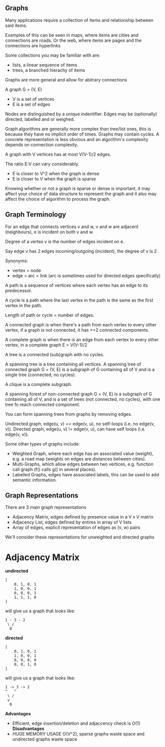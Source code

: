 ## Graphs

Many applications require a collection of items and relationship between said items.

Examples of this can be seen in maps, where items are cities and connections are roads. Or the web, where items are pages and the connections are hyperlinks

Some collections you may be familiar with are:
- lists, a linear sequence of items
- trees, a branched hierachy of items

Graphs are more general and allow for abitrary connections

A graph G = (V, E)
- V is a set of vertices
- E is a set of edges

Nodes are distinguished by a unique indentifier.
Edges may be (optionally) directed, labelled and or weighed.

Graph algorithms are generally more complex than tree/list ones, this is because they have no implicit order of times. Graphs may contain cycles. A concrete representation is less obvious and an algorithm's complexity depends on connection complexity.

A graph with V vertices has at most V(V-1)/2 edges.

The ratio E:V can vary considerably.
- E is closer to V^2 when the graph is dense
- E is closer to V when the graph is sparse

Knowing whether or not a graph is sparse or dense is important, it may affect your choice of data structure to represent the graph and it also may affect the choice of algorithm to process the graph.

## Graph Terminology

For an edge that connects vertices v and w, v and w are adjacent (neighbours), e is incident on both v and w.

Degree of a vertex v is the number of edges incident on e.

Say edge v has 2 edges incoming/outgoing (incident), the degree of v is 2.

Synonyms:
- vertex = node
- edge = arc = link (arc is sometimes used for directed edges specifically)

A path is a sequence of vertices where each vertex has an edge to its predecessor.

A cycle is a path where the last vertex in the path is the same as the first vertex in the path.

Length of path or cycle = number of edges.

A connected graph is when there's a path from each vertex to every other vertex, if a graph is not connected, it has >=2 connected components.

A complete graph is when there is an edge from each vertex to every other vertex, in a complete graph E = V(V-1)/2

A tree is a connected (sub)graph with no cycles.

A spanning tree is a tree containing all vertices. A spanning tree of connected graph G = (V, E) is a subgraph of G containing all of V and is a single tree (connected, no cycles).

A clique is a complete subgraph.

A spanning forest of non-connected graph G = (V, E) is a subgraph of G containing all of V, and is a set of trees (not connected, no cycles), with one tree fo reach connected component.

You can form spanning trees from graphs by removing edges.

Undirected graph, edge(u, v) == edge(v, u), no self-loops (i.e. no edge(v, v)).
Directed graph, edge(u, v) != edge(v, u), can have self loops (i.e. edge(v, v)).

Some other types of graphs include:
- Weighted Graph, where each edge has an associated value (weight), e.g. a road map (weights on edges are distances between cities).
- Multi-Graphs, which allow edges between two vertices, e.g. function call graph (f() calls g() in several places).
- Labelled Graphs, edges have associated labels, this can be used to add semantic information.

## Graph Representations

There are 3 main graph representations

- Adjacency Matrix, edges defined by presence value in a V x V matrix
- Adjacency List, edges defined by entires in array of V lists
- Array of edges, explicit representation of edges as (v, w) pairs

We'll consider these representations for unweighted and directed graphs

# Adjacency Matrix
__undirected__
```
[
    0, 1, 0, 1
    1, 0, 0, 1
    0, 0, 0, 1
    1, 1, 1, 0
]
```

will give us a graph that looks like:
```
1 - 3 - 2
 \ /
  0
```

__directed__
```
[
    0, 1, 0, 1
    1, 0, 0, 1
    0, 0, 0, 0
    0, 0, 1, 0
]
```

will give us a graph that looks like:
```
1 -> 3 -> 2
^   ^
 \ /
 v
  0
```

__Advantages__
- Efficient, edge insertion/deletion and adjaccency check is O(1)
__Disadvantages__
- HUGE MEMORY USAGE O(V^2), sparse graphs waste space and undirected graphs waste space


